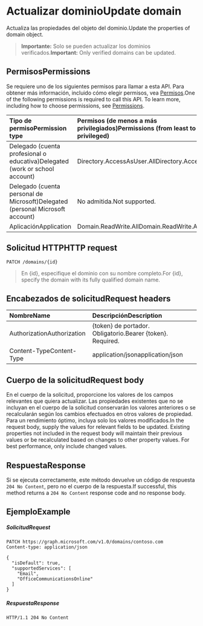 # <a name="update-domain"></a><span data-ttu-id="fc071-101">Actualizar dominio</span><span class="sxs-lookup"><span data-stu-id="fc071-101">Update domain</span></span>

<span data-ttu-id="fc071-102">Actualiza las propiedades del objeto del dominio.</span><span class="sxs-lookup"><span data-stu-id="fc071-102">Update the properties of domain object.</span></span>

> <span data-ttu-id="fc071-103">**Importante:** Solo se pueden actualizar los dominios verificados.</span><span class="sxs-lookup"><span data-stu-id="fc071-103">**Important:** Only verified domains can be updated.</span></span>

## <a name="permissions"></a><span data-ttu-id="fc071-104">Permisos</span><span class="sxs-lookup"><span data-stu-id="fc071-104">Permissions</span></span>

<span data-ttu-id="fc071-p101">Se requiere uno de los siguientes permisos para llamar a esta API. Para obtener más información, incluido cómo elegir permisos, vea [Permisos](../../../concepts/permissions_reference.md).</span><span class="sxs-lookup"><span data-stu-id="fc071-p101">One of the following permissions is required to call this API. To learn more, including how to choose permissions, see [Permissions](../../../concepts/permissions_reference.md).</span></span>


|<span data-ttu-id="fc071-107">Tipo de permiso</span><span class="sxs-lookup"><span data-stu-id="fc071-107">Permission type</span></span>      | <span data-ttu-id="fc071-108">Permisos (de menos a más privilegiados)</span><span class="sxs-lookup"><span data-stu-id="fc071-108">Permissions (from least to most privileged)</span></span>              |
|:--------------------|:---------------------------------------------------------|
|<span data-ttu-id="fc071-109">Delegado (cuenta profesional o educativa)</span><span class="sxs-lookup"><span data-stu-id="fc071-109">Delegated (work or school account)</span></span> | <span data-ttu-id="fc071-110">Directory.AccessAsUser.All</span><span class="sxs-lookup"><span data-stu-id="fc071-110">Directory.AccessAsUser.All</span></span>    |
|<span data-ttu-id="fc071-111">Delegado (cuenta personal de Microsoft)</span><span class="sxs-lookup"><span data-stu-id="fc071-111">Delegated (personal Microsoft account)</span></span> | <span data-ttu-id="fc071-112">No admitida.</span><span class="sxs-lookup"><span data-stu-id="fc071-112">Not supported.</span></span>    |
|<span data-ttu-id="fc071-113">Aplicación</span><span class="sxs-lookup"><span data-stu-id="fc071-113">Application</span></span> | <span data-ttu-id="fc071-114">Domain.ReadWrite.All</span><span class="sxs-lookup"><span data-stu-id="fc071-114">Domain.ReadWrite.All</span></span> |

## <a name="http-request"></a><span data-ttu-id="fc071-115">Solicitud HTTP</span><span class="sxs-lookup"><span data-stu-id="fc071-115">HTTP request</span></span>
<!-- { "blockType": "ignored" } -->
```http
PATCH /domains/{id}
```

> <span data-ttu-id="fc071-116">En {id}, especifique el dominio con su nombre completo.</span><span class="sxs-lookup"><span data-stu-id="fc071-116">For {id}, specify the domain with its fully qualified domain name.</span></span>

## <a name="request-headers"></a><span data-ttu-id="fc071-117">Encabezados de solicitud</span><span class="sxs-lookup"><span data-stu-id="fc071-117">Request headers</span></span>

| <span data-ttu-id="fc071-118">Nombre</span><span class="sxs-lookup"><span data-stu-id="fc071-118">Name</span></span>       | <span data-ttu-id="fc071-119">Descripción</span><span class="sxs-lookup"><span data-stu-id="fc071-119">Description</span></span>|
|:-----------|:-----------|
| <span data-ttu-id="fc071-120">Authorization</span><span class="sxs-lookup"><span data-stu-id="fc071-120">Authorization</span></span>  | <span data-ttu-id="fc071-p102">{token} de portador. Obligatorio.</span><span class="sxs-lookup"><span data-stu-id="fc071-p102">Bearer {token}. Required.</span></span> |
| <span data-ttu-id="fc071-123">Content-Type</span><span class="sxs-lookup"><span data-stu-id="fc071-123">Content-Type</span></span>  | <span data-ttu-id="fc071-124">application/json</span><span class="sxs-lookup"><span data-stu-id="fc071-124">application/json</span></span> |

## <a name="request-body"></a><span data-ttu-id="fc071-125">Cuerpo de la solicitud</span><span class="sxs-lookup"><span data-stu-id="fc071-125">Request body</span></span>

<span data-ttu-id="fc071-p103">En el cuerpo de la solicitud, proporcione los valores de los campos relevantes que quiera actualizar. Las propiedades existentes que no se incluyan en el cuerpo de la solicitud conservarán los valores anteriores o se recalcularán según los cambios efectuados en otros valores de propiedad. Para un rendimiento óptimo, incluya solo los valores modificados.</span><span class="sxs-lookup"><span data-stu-id="fc071-p103">In the request body, supply the values for relevant fields to be updated. Existing properties not included in the request body will maintain their previous values or be recalculated based on changes to other property values. For best performance, only include changed values.</span></span>

## <a name="response"></a><span data-ttu-id="fc071-129">Respuesta</span><span class="sxs-lookup"><span data-stu-id="fc071-129">Response</span></span>

<span data-ttu-id="fc071-130">Si se ejecuta correctamente, este método devuelve un código de respuesta `204 No Content`, pero no el cuerpo de la respuesta.</span><span class="sxs-lookup"><span data-stu-id="fc071-130">If successful, this method returns a `204 No Content` response code and no response body.</span></span>

## <a name="example"></a><span data-ttu-id="fc071-131">Ejemplo</span><span class="sxs-lookup"><span data-stu-id="fc071-131">Example</span></span>
##### <a name="request"></a><span data-ttu-id="fc071-132">Solicitud</span><span class="sxs-lookup"><span data-stu-id="fc071-132">Request</span></span>

<!-- {
  "blockType": "request",
  "name": "update_domain"
}-->
```http
PATCH https://graph.microsoft.com/v1.0/domains/contoso.com
Content-type: application/json

{
  "isDefault": true,
  "supportedServices": [
    "Email",
    "OfficeCommunicationsOnline"
  ]
}
```

##### <a name="response"></a><span data-ttu-id="fc071-133">Respuesta</span><span class="sxs-lookup"><span data-stu-id="fc071-133">Response</span></span>

<!-- {
  "blockType": "response",
  "truncated": true,
  "@odata.type": "microsoft.graph.domain"
} -->
```http
HTTP/1.1 204 No Content
```

<!-- uuid: 8fcb5dbc-d5aa-4681-8e31-b001d5168d79
2015-10-25 14:57:30 UTC -->
<!-- {
  "type": "#page.annotation",
  "description": "Update domain",
  "keywords": "",
  "section": "documentation",
  "tocPath": ""
}-->